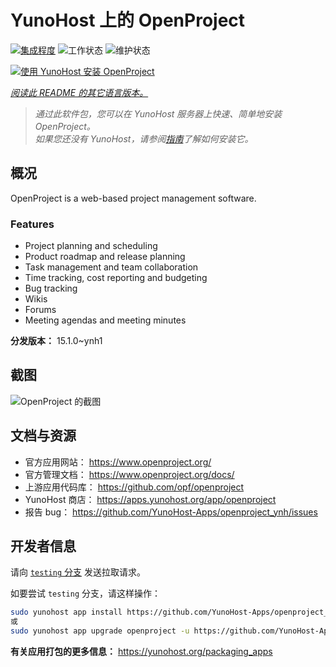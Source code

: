 <!--
注意：此 README 由 <https://github.com/YunoHost/apps/tree/master/tools/readme_generator> 自动生成
请勿手动编辑。
-->

# YunoHost 上的 OpenProject

[![集成程度](https://apps.yunohost.org/badge/integration/openproject)](https://ci-apps.yunohost.org/ci/apps/openproject/)
![工作状态](https://apps.yunohost.org/badge/state/openproject)
![维护状态](https://apps.yunohost.org/badge/maintained/openproject)

[![使用 YunoHost 安装 OpenProject](https://install-app.yunohost.org/install-with-yunohost.svg)](https://install-app.yunohost.org/?app=openproject)

*[阅读此 README 的其它语言版本。](./ALL_README.md)*

> *通过此软件包，您可以在 YunoHost 服务器上快速、简单地安装 OpenProject。*  
> *如果您还没有 YunoHost，请参阅[指南](https://yunohost.org/install)了解如何安装它。*

## 概况

OpenProject is a web-based project management software.

### Features

- Project planning and scheduling
- Product roadmap and release planning
- Task management and team collaboration
- Time tracking, cost reporting and budgeting
- Bug tracking
- Wikis
- Forums
- Meeting agendas and meeting minutes


**分发版本：** 15.1.0~ynh1

## 截图

![OpenProject 的截图](./doc/screenshots/screenshot1.png)

## 文档与资源

- 官方应用网站： <https://www.openproject.org/>
- 官方管理文档： <https://www.openproject.org/docs/>
- 上游应用代码库： <https://github.com/opf/openproject>
- YunoHost 商店： <https://apps.yunohost.org/app/openproject>
- 报告 bug： <https://github.com/YunoHost-Apps/openproject_ynh/issues>

## 开发者信息

请向 [`testing` 分支](https://github.com/YunoHost-Apps/openproject_ynh/tree/testing) 发送拉取请求。

如要尝试 `testing` 分支，请这样操作：

```bash
sudo yunohost app install https://github.com/YunoHost-Apps/openproject_ynh/tree/testing --debug
或
sudo yunohost app upgrade openproject -u https://github.com/YunoHost-Apps/openproject_ynh/tree/testing --debug
```

**有关应用打包的更多信息：** <https://yunohost.org/packaging_apps>
